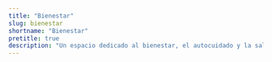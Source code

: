 ```yaml
---
title: "Bienestar"
slug: bienestar
shortname: "Bienestar"
pretitle: true
description: "Un espacio dedicado al bienestar, el autocuidado y la salud mental para disfrutar de cada viaje."
---
```



